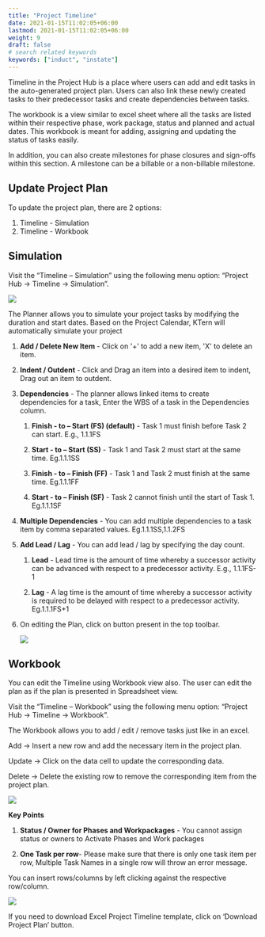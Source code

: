 ```yaml
---
title: "Project Timeline"
date: 2021-01-15T11:02:05+06:00
lastmod: 2021-01-15T11:02:05+06:00
weight: 9
draft: false
# search related keywords
keywords: ["induct", "instate"]
---
```



Timeline in the Project Hub is a place where users can add and edit tasks in the auto-generated project plan. Users can also link these newly created tasks to their predecessor tasks and create dependencies between tasks.

The workbook is a view similar to excel sheet where all the tasks are listed within their respective phase, work package, status and planned and actual dates. This workbook is meant for adding, assigning and updating the status of tasks easily.

In addition, you can also create milestones for phase closures and sign-offs within this section. A milestone can be a billable or a non-billable milestone.

## Update Project Plan

To update the project plan, there are 2 options:

1. Timeline - Simulation
2. Timeline - Workbook

## Simulation

Visit the “Timeline – Simulation” using the following menu option: “Project Hub -> Timeline ->
Simulation”.

![](https://storage.googleapis.com/ktern-docs-files/timeline-1.png)

The Planner allows you to simulate your project tasks by modifying the duration and start dates. Based on the Project Calendar, KTern will automatically simulate your project

1. **Add / Delete New Item** - Click on '+' to add a new item, 'X' to delete an item.

2. **Indent / Outdent** - Click and Drag an item into a desired item to indent, Drag out an item to outdent.

3. **Dependencies** - The planner allows linked items to create dependencies for a task, Enter the WBS of a task in the Dependencies column.

   1. **Finish - to – Start (FS) (default)** - Task 1 must finish before Task 2 can start. E.g., 1.1.1FS

   2. **Start - to – Start (SS)** - Task 1 and Task 2 must start at the same time. Eg.1.1.1SS

   3. **Finish - to – Finish (FF)** - Task 1 and Task 2 must finish at the same time. Eg.1.1.1FF

   4. **Start - to – Finish (SF)** - Task 2 cannot finish until the start of Task 1. Eg.1.1.1SF

4. **Multiple Dependencies** - You can add multiple dependencies to a task item by comma separated values. Eg.1.1.1SS,1.1.2FS

5. **Add Lead / Lag** - You can add lead / lag by specifying the day count.

   1. **Lead** - Lead time is the amount of time whereby a successor activity can be advanced with respect to a predecessor activity. E.g., 1.1.1FS-1

   2. **Lag** - A lag time is the amount of time whereby a successor activity is required to be delayed with respect to a predecessor activity. Eg.1.1.1FS+1

6. On editing the Plan, click on button present in the top toolbar.

   ![](https://storage.googleapis.com/ktern-docs-files/timeline-2.png)

## Workbook

You can edit the Timeline using Workbook view also. The user can edit the plan as if the plan is presented in Spreadsheet view.

Visit the “Timeline – Workbook” using the following menu option: “Project Hub -> Timeline ->
Workbook”.

The Workbook allows you to add / edit / remove tasks just like in an excel.

Add -> Insert a new row and add the necessary item in the project plan.

Update -> Click on the data cell to update the corresponding data.

Delete -> Delete the existing row to remove the corresponding item from the project plan.

![](https://storage.googleapis.com/ktern-docs-files/timeline-3.png)

**Key Points**

1. **Status / Owner for Phases and Workpackages** - You cannot assign status or owners to Activate Phases and Work packages

2. **One Task per row**- Please make sure that there is only one task item per row, Multiple Task Names in a single row will throw an error message.

You can insert rows/columns by left clicking against the respective row/column.

![](https://storage.googleapis.com/ktern-docs-files/timeline-4.png)

If you need to download Excel Project Timeline template, click on ‘Download Project Plan’ button.
